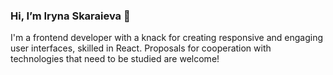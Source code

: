 ### Hi, I’m Iryna Skaraieva 👋

I'm a frontend developer with a knack for creating responsive and engaging user interfaces, skilled in React.
Proposals for cooperation with technologies that need to be studied are welcome!

<!---
Irskaraieva/Irskaraieva is a ✨ special ✨ repository because its `README.md` (this file) appears on your GitHub profile.
You can click the Preview link to take a look at your changes.
--->
